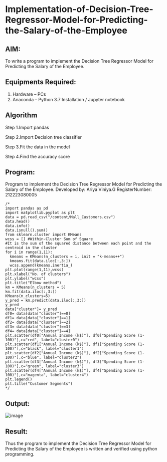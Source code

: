 # Implementation-of-Decision-Tree-Regressor-Model-for-Predicting-the-Salary-of-the-Employee

## AIM:
To write a program to implement the Decision Tree Regressor Model for Predicting the Salary of the Employee.

## Equipments Required:
1. Hardware – PCs
2. Anaconda – Python 3.7 Installation / Jupyter notebook

## Algorithm
Step 1.Import pandas

Step 2.Import Decision tree classifier

Step 3.Fit the data in the model

Step 4.Find the accuracy score

## Program:
Program to implement the Decision Tree Regressor Model for Predicting the Salary of the Employee.
Developed by: Ariya Viniya.G
RegisterNumber: 212223080005
```
/*
import pandas as pd
import matplotlib.pyplot as plt
data = pd.read_csv("/content/Mall_Customers.csv")
data.head()
data.info()
data.isnull().sum()
from sklearn.cluster import KMeans 
wcss = [] #Within-Cluster Sum of Square 
#It is the sum of the squared distance between each point and the centroid in the cluster 
for i in range(1,11):
  kmeans = KMeans(n_clusters = i, init = "k-means++")
  kmeans.fit(data.iloc[:,3:])
  wcss.append(kmeans.inertia_)
plt.plot(range(1,11),wcss)
plt.xlabel("No. of clusters")
plt.ylabel("wcss")
plt.title("Elbow method")
km = KMeans(n_clusters = 5)
km.fit(data.iloc[:,3:])
KMeans(n_clusters=5)
y_pred = km.predict(data.iloc[:,3:])
y_pred
data["cluster"]= y_pred
df0= data[data["cluster"]==0]
df1= data[data["cluster"]==1]
df2= data[data["cluster"]==2]
df3= data[data["cluster"]==3]
df4= data[data["cluster"]==4]
plt.scatter(df0["Annual Income (k$)"], df0["Spending Score (1-100)"],c="red", label="cluster0")
plt.scatter(df1["Annual Income (k$)"], df1["Spending Score (1-100)"],c="black", label="cluster1")
plt.scatter(df2["Annual Income (k$)"], df2["Spending Score (1-100)"],c="blue", label="cluster2")
plt.scatter(df3["Annual Income (k$)"], df3["Spending Score (1-100)"],c="green", label="cluster3")
plt.scatter(df4["Annual Income (k$)"], df4["Spending Score (1-100)"],c="magenta", label="cluster4")
plt.legend()
plt.title("Customer Segments")
*/
```
## Output:
![image](https://github.com/user-attachments/assets/81142455-7898-47ee-bf32-7a6a9c1dbecc)

## Result:
Thus the program to implement the Decision Tree Regressor Model for Predicting the Salary of the Employee is written and verified using python programming.
